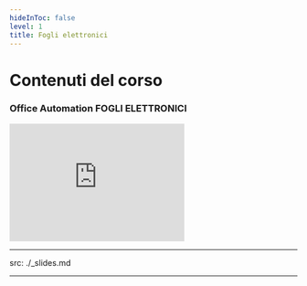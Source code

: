 ```yaml
---
hideInToc: false
level: 1
title: Fogli elettronici
---
```


# Contenuti del corso 

### Office Automation FOGLI ELETTRONICI

<iframe width="306" height="206" src="https://www.youtube.com/embed/videoseries?si=UVjTlWz0E1kQSzqm&amp;list=PLb9u-6V18qlopYxzPZY0pVL7V30042QU0" title="YouTube video player" frameborder="0" allow="accelerometer; autoplay; clipboard-write; encrypted-media; gyroscope; picture-in-picture; web-share" referrerpolicy="strict-origin-when-cross-origin" allowfullscreen></iframe>

<Toc columns="2" maxDepth="2" minDepth="2" mode="next" />

---
src: ./_slides.md

---
